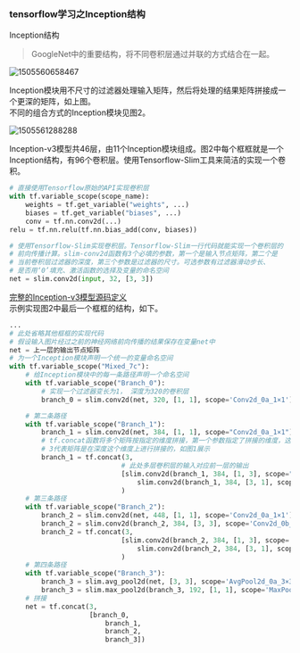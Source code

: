 
### tensorflow学习之Inception结构 

Inception结构
> GoogleNet中的重要结构，将不同卷积层通过并联的方式结合在一起。

![1505560658467](https://i.loli.net/2018/05/02/5ae9465065a33.jpg)

Inception模块用不尺寸的过滤器处理输入矩阵，然后将处理的结果矩阵拼接成一个更深的矩阵，如上图。  
不同的组合方式的Inception模块见图2。

![1505561288288](https://i.loli.net/2018/05/02/5ae9467d79fec.jpg)

Inception-v3模型共46层，由11个Inception模块组成。图2中每个框框就是一个Inception结构，有96个卷积层。使用Tensorflow-Slim工具来简洁的实现一个卷积。
```python
# 直接使用Tensorflow原始的API实现卷积层
with tf.variable_scope(scope_name):
    weights = tf.get_variable("weights", ...)
    biases = tf.get_variable("biases", ...)
    conv = tf.nn.conv2d(...)
relu = tf.nn.relu(tf.nn.bias_add(conv, biases))

# 使用Tensorflow-Slim实现卷积层。Tensorflow-Slim一行代码就能实现一个卷积层的
# 前向传播计算。slim-conv2d函数有3个必填的参数，第一个是输入节点矩阵，第二个是
# 当前卷积层过滤器的深度，第三个参数是过滤器的尺寸。可选参数有过滤器滑动步长、
# 是否用‘0’填充、激活函数的选择及变量的命名空间
net = slim.conv2d(input, 32, [3, 3])
```
[完整的Inception-v3模型源码定义](https://github.com/tensorflow/tensorflow/blob/master/tensorflow/contrib/slim/python/slim/nets/inception_v3.py)  
示例实现图2中最后一个框框的结构，如下。
```python
...
# 此处省略其他框框的实现代码
# 假设输入图片经过之前的神经网络前向传播的结果保存在变量net中
net = 上一层的输出节点矩阵
# 为一个Inception模块声明一个统一的变量命名空间
with tf.variable_scope("Mixed_7c"):
    # 给Inception模块中的每一条路径声明一个命名空间
    with tf.variable_scope("Branch_0"):
        # 实现一个过滤器变长为1， 深度为320的卷积层
        branch_0 = slim.conv2d(net, 320, [1, 1], scope='Conv2d_0a_1×1')

    # 第二条路径
    with tf.variable_scope("Branch_1"):
        branch_1 = slim.conv2d(net, 384, [1, 1], scope="Conv2d_0a_1×1")
        # tf.concat函数将多个矩阵按指定的维度拼接，第一个参数指定了拼接的维度，这里的
        # 3代表矩阵是在深度这个维度上进行拼接的，如图1展示
        branch_1 = tf.concat(3, 
                            # 此处多层卷积层的输入对应前一层的输出
                            [slim.conv2d(branch_1, 384, [1, 3], scope="Conv2d_0b_1×3"),
                                slim.conv2d(branch_1, 384, [3, 1], scope="Conv2d_0c_3×1")]
                            )
    # 第三条路径
    with tf.variable_scope("Branch_2"):
        branch_2 = slim.conv2d(net, 448, [1, 1], scope='Conv2d_0a_1×1')
        branch_2 = slim.conv2d(branch_2, 384, [3, 3], scope='Conv2d_0b_3×3')
        branch_2 = tf.concat(3, 
                            [slim.conv2d(branch_2, 384, [1, 3], scope='Conv2d_0c_1×3')
                                slim.conv2d(branch_2, 384, [3, 1], scope='Conv2d_0d_3×1')]
                            )
    # 第四条路径
    with tf.variable_scope("Branch_3"):
        branch_3 = slim.avg_pool2d(net, [3, 3], scope='AvgPool2d_0a_3×3')
        branch_3 = slim.max_pool2d(branch_3, 192, [1, 1], scope='MaxPool2d_0b_1×1')
    # 拼接
    net = tf.concat(3, 
                    [branch_0,
                        branch_1,
                        branch_2,
                        branch_3])

```
